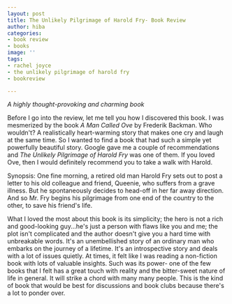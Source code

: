 ```yaml
---
layout: post
title: The Unlikely Pilgrimage of Harold Fry- Book Review
author: hiba
categories:
- book review
- books
image: ''
tags:
- rachel joyce
- the unlikely pilgrimage of harold fry
- bookreview

---
```

_A highly thought-provoking and charming book_

Before I go into the review, let me tell you how I discovered this book. I was mesmerized by the book _A Man Called Ove_ by Frederik Backman. Who wouldn't? A realistically heart-warming story that makes one cry and laugh at the same time. So I wanted to find a book that had such a simple yet powerfully beautiful story. Google gave me a couple of recommendations and _The Unlikely Pilgrimage of Harold Fry_ was one of them. If you loved Ove, then I would definitely recommend you to take a walk with Harold. 

Synopsis:  One fine morning, a retired old man Harold Fry sets out to post a letter to his old colleague and friend, Queenie, who suffers from a grave illness. But he spontaneously decides to head-off in her far away direction. And so Mr. Fry begins his pilgrimage from one end of the country to the other, to save his friend's life.

What I loved the most about this book is its simplicity; the hero is not a rich and good-looking guy...he's just a person with flaws like you and me; the plot isn't complicated and the author doesn't give you a hard time with unbreakable words. It's an unembellished story of an ordinary man who embarks on the journey of a lifetime. It's an introspective story and deals with a lot of issues quietly. At times, it felt like I was reading a non-fiction book with lots of valuable insights. Such was its power- one of the few books that I felt has a great touch with reality and the bitter-sweet nature of life in general. It will strike a chord with many many people. This is the kind of book that would be best for discussions and book clubs because there's a lot to ponder over. 
